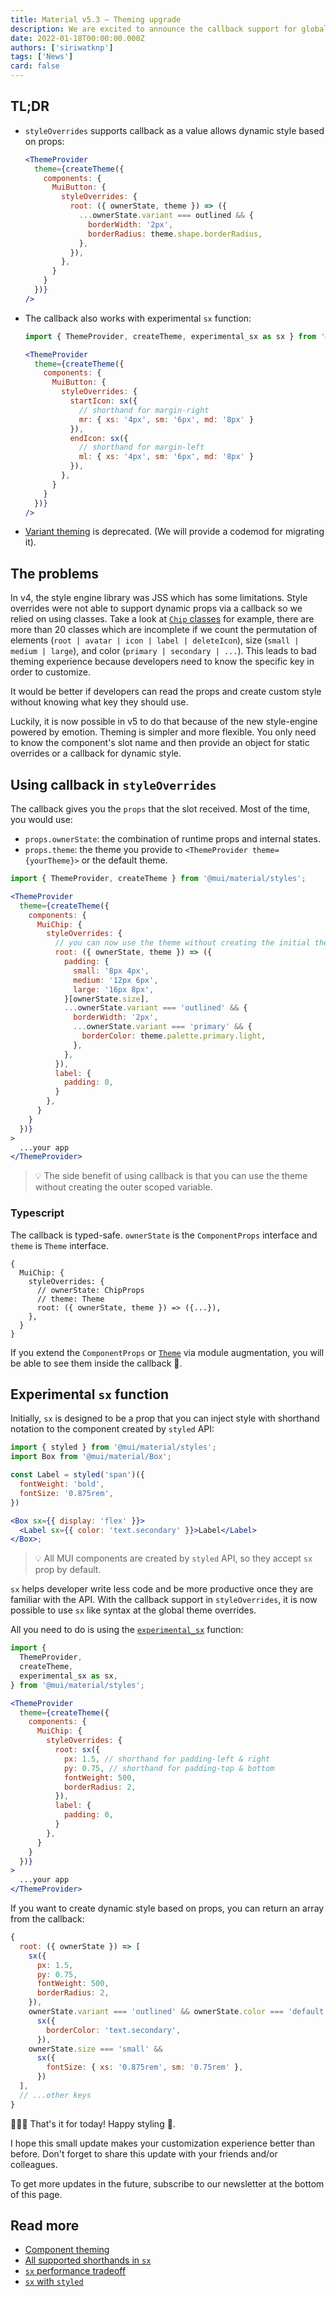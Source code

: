 ```yaml
---
title: Material v5.3 — Theming upgrade
description: We are excited to announce the callback support for global theme overrides!
date: 2022-01-18T00:00:00.000Z
authors: ['siriwatknp']
tags: ['News']
card: false
---
```


## TL;DR

- `styleOverrides` supports callback as a value allows dynamic style based on props:

  ```jsx
  <ThemeProvider
    theme={createTheme({
      components: {
        MuiButton: {
          styleOverrides: {
            root: ({ ownerState, theme }) => ({
              ...ownerState.variant === outlined && {
                borderWidth: '2px',
                borderRadius: theme.shape.borderRadius,
              },
            }),
          },
        }
      }
    })}
  />
  ```

- The callback also works with experimental `sx` function:

  ```jsx
  import { ThemeProvider, createTheme, experimental_sx as sx } from '@mui/material/styles';

  <ThemeProvider
    theme={createTheme({
      components: {
        MuiButton: {
          styleOverrides: {
            startIcon: sx({
              // shorthand for margin-right
              mr: { xs: '4px', sm: '6px', md: '8px' }
            }),
            endIcon: sx({
              // shorthand for margin-left
              ml: { xs: '4px', sm: '6px', md: '8px' }
            }),
          },
        }
      }
    })}
  />
  ```

- [Variant theming](/customization/theme-components/#adding-new-component-variants) is deprecated. (We will provide a codemod for migrating it).

## The problems

In v4, the style engine library was JSS which has some limitations. Style overrides were not able to support dynamic props via a callback so we relied on using classes. Take a look at [`Chip` classes](https://github.com/mui-org/material-ui/blob/master/packages/mui-material/src/Chip/chipClasses.ts) for example, there are more than 20 classes which are incomplete if we count the permutation of elements (`root | avatar | icon | label | deleteIcon`), size (`small | medium | large`), and color (`primary | secondary | ...`). This leads to bad theming experience because developers need to know the specific key in order to customize.

It would be better if developers can read the props and create custom style without knowing what key they should use.

Luckily, it is now possible in v5 to do that because of the new style-engine powered by emotion. Theming is simpler and more flexible. You only need to know the component's slot name and then provide an object for static overrides or a callback for dynamic style.

## Using callback in `styleOverrides`

The callback gives you the `props` that the slot received. Most of the time, you would use:

- `props.ownerState`: the combination of runtime props and internal states.
- `props.theme`: the theme you provide to `<ThemeProvider theme={yourTheme}>` or the default theme.

```jsx
import { ThemeProvider, createTheme } from '@mui/material/styles';

<ThemeProvider
  theme={createTheme({
    components: {
      MuiChip: {
        styleOverrides: {
          // you can now use the theme without creating the initial theme!
          root: ({ ownerState, theme }) => ({
            padding: {
              small: '8px 4px',
              medium: '12px 6px',
              large: '16px 8px',
            }[ownerState.size],
            ...ownerState.variant === 'outlined' && {
              borderWidth: '2px',
              ...ownerState.variant === 'primary' && {
                borderColor: theme.palette.primary.light,
              },
            },
          }),
          label: {
            padding: 0,
          }
        },
      }
    }
  })}
>
  ...your app
</ThemeProvider>
```

> 💡 The side benefit of using callback is that you can use the theme without creating the outer scoped variable.

### Typescript

The callback is typed-safe. `ownerState` is the `ComponentProps` interface and `theme` is `Theme` interface.

```tsx
{
  MuiChip: {
    styleOverrides: {
      // ownerState: ChipProps
      // theme: Theme
      root: ({ ownerState, theme }) => ({...}),
    },
  }
}
```

If you extend the `ComponentProps` or [`Theme`](/customization/theming/#custom-variables) via module augmentation, you will be able to see them inside the callback 🎉.

## Experimental `sx` function

Initially, `sx` is designed to be a prop that you can inject style with shorthand notation to the component created by `styled` API:

```jsx
import { styled } from '@mui/material/styles';
import Box from '@mui/material/Box';

const Label = styled('span')({
  fontWeight: 'bold',
  fontSize: '0.875rem',
})

<Box sx={{ display: 'flex' }}>
  <Label sx={{ color: 'text.secondary' }}>Label</Label>
</Box>;
```

> 💡 All MUI components are created by `styled` API, so they accept `sx` prop by default.

`sx` helps developer write less code and be more productive once they are familiar with the API. With the callback support in `styleOverrides`, it is now possible to use `sx` like syntax at the global theme overrides.

All you need to do is using the [`experimental_sx`](/system/styled/#how-can-i-use-the-sx-syntax-with-the-styled-utility) function: 

```jsx
import {
  ThemeProvider,
  createTheme,
  experimental_sx as sx,
} from '@mui/material/styles';

<ThemeProvider
  theme={createTheme({
    components: {
      MuiChip: {
        styleOverrides: {
          root: sx({
            px: 1.5, // shorthand for padding-left & right
            py: 0.75, // shorthand for padding-top & bottom
            fontWeight: 500,
            borderRadius: 2,
          }),
          label: {
            padding: 0,
          }
        },
      }
    }
  })}
>
  ...your app
</ThemeProvider>
```

If you want to create dynamic style based on props, you can return an array from the callback:

```js
{
  root: ({ ownerState }) => [
    sx({
      px: 1.5,
      py: 0.75,
      fontWeight: 500,
      borderRadius: 2,
    }),
    ownerState.variant === 'outlined' && ownerState.color === 'default' &&
      sx({
        borderColor: 'text.secondary',
      }),
    ownerState.size === 'small' && 
      sx({
        fontSize: { xs: '0.875rem', sm: '0.75rem' },
      })
  ],
  // ...other keys
}
```

🎉🎉🎉 That's it for today! Happy styling 💅.

I hope this small update makes your customization experience better than before. Don't forget to share this update with your friends and/or colleagues.

To get more updates in the future, subscribe to our newsletter at the bottom of this page.

## Read more

- [Component theming](/customization/theme-components/)
- [All supported shorthands in `sx`](/system/the-sx-prop/#theme-aware-properties)
- [`sx` performance tradeoff](/system/basics/#performance-tradeoff)
- [`sx` with `styled`](/system/styled/#difference-with-the-sx-prop)


